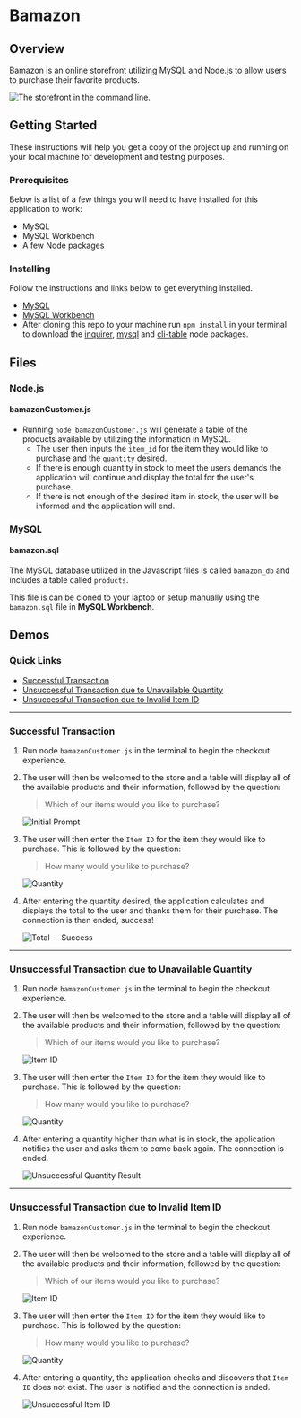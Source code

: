 ﻿# Bamazon 

## Overview

Bamazon is an online storefront utilizing MySQL and Node.js to allow users to purchase their favorite products.
	
![The storefront in the command line.](https://lh3.googleusercontent.com/KFPMo3U29EtqnGGxIQLhmzUEvwLiGFuhgdV__BrDbtb0YkcoiBejMPxMUEhIf58gPTco4_AKdpc "Storefront")

## Getting Started
These instructions will help you get a copy of the project up and running on your local machine for development and testing purposes.

### Prerequisites
Below is a list of a few things you will need to have installed for this application to work:

 - MySQL 
 - MySQL Workbench 
 - A few Node packages

### Installing
Follow the instructions and links below to get everything installed.

* [MySQL](https://dev.mysql.com/downloads/mysql/)
* [MySQL Workbench](https://dev.mysql.com/downloads/workbench/)
* After cloning this repo to your machine run `npm install` in your terminal to download the [inquirer](https://www.npmjs.com/package/inquirer), [mysql](https://www.npmjs.com/package/mysql) and [cli-table](https://www.npmjs.com/package/cli-table) node packages.

## Files

### Node.js
#### bamazonCustomer.js

 * Running `node bamazonCustomer.js` will generate a table of the   
    products available by utilizing the information in MySQL.
	- The user then inputs the `item_id` for the item they would like to purchase and the `quantity` desired.
	- If there is enough quantity in stock to meet the users demands the application will continue and display the total for the user's purchase. 
	- If there is not enough of the desired item in stock, the user will be informed and the application will end.

### MySQL
#### bamazon.sql

The MySQL database utilized in the Javascript files is called `bamazon_db` and includes a table called `products`.  

This file is can be cloned to your laptop or setup manually using the `bamazon.sql` file in **MySQL Workbench**.

## Demos
### Quick Links

 - [Successful Transaction](https://github.com/ericsteinman/Bamazon-SQL#successful-transaction)
 - [Unsuccessful Transaction due to Unavailable Quantity](https://github.com/ericsteinman/Bamazon-SQL#unsuccessful-transaction-due-to-unavailable-quantity)
 - [Unsuccessful Transaction due to Invalid Item ID](https://github.com/ericsteinman/Bamazon-SQL#unsuccessful-transaction-due-to-invalid-item-id)
 


----------


### Successful Transaction
1. Run node `bamazonCustomer.js` in the terminal to begin the checkout experience.
2. The user will then be welcomed to the store and a table will display all of the available products and their information, followed by the question:

	> Which of our items would you like to purchase?

	![Initial Prompt](https://lh3.googleusercontent.com/beOMFcoxsvyK5CpqvxCjibuN4Tln4vDwjPt2NH6Wfh9PAbv5OFlokUewwlg8k3o9OBoy-Bab4Fg "Initial Prompt")
3. The user will then enter the `Item ID` for the item they would like to purchase. This is followed by the question:
	> How many would you like to purchase?
	
	![Quantity](https://lh3.googleusercontent.com/0oSCgGH5u6Gd9nmjMxaLOIqKqWXQHI_CQN9HEMxrniRkXOe18uNS5pPFPEeEl22Z9f-edhJgJJg "Quantity")
4. After entering the quantity desired, the application calculates and displays the total to the user and thanks them for their purchase. The connection is then ended, success!

	![Total -- Success](https://lh3.googleusercontent.com/C3ZJpwAc7hVjpFXCamaZHExY79uKxgjDmrEEHqnGe0wfOePPP6u1s0wwuk3phkNn07VMleItjJE "Successful Total")


----------


### Unsuccessful Transaction due to Unavailable Quantity
1. Run node `bamazonCustomer.js` in the terminal to begin the checkout experience.
2. The user will then be welcomed to the store and a table will display all of the available products and their information, followed by the question:

	> Which of our items would you like to purchase?
	
	![Item ID](https://lh3.googleusercontent.com/5iGX8xOBau3JTMI5PGvxPGk3jHfH3dtZt1CC6QYE5uNKsfKB7sEcVnWZcbT72YxpHmDdY4qAvlA)
3. The user will then enter the `Item ID` for the item they would like to purchase. This is followed by the question:
	> How many would you like to purchase?
	
	![Quantity](https://lh3.googleusercontent.com/aoEezUK7YmWOaOnbqlPTiPOte3RFMzFpVVDPnYNlpcGiP5bpj0KNSDxucDo7NV-Xtuzw0MfEfCI)
4. After entering a quantity higher than what is in stock, the application notifies the user and asks them to come back again. The connection is ended.

	![Unsuccessful Quantity Result](https://lh3.googleusercontent.com/qCErrE-R6sMEu9K_FlC9nQHhggZ0LiHn4em05EkKSP0nFGeONfaJj74zoHm9WLzPM7OaNwrH1EE)


----------
### Unsuccessful Transaction due to Invalid Item ID
1. Run node `bamazonCustomer.js` in the terminal to begin the checkout experience.
2. The user will then be welcomed to the store and a table will display all of the available products and their information, followed by the question:

	> Which of our items would you like to purchase?

	![Item ID](https://lh3.googleusercontent.com/KcghRwn-NxP3l05BJyavtcJSiacfZ6_NItGKwueknxG_Tbo3bi2A3BRdSbIWsCcxM8Fs7xBw38o)
3. The user will then enter the `Item ID` for the item they would like to purchase. This is followed by the question:
	> How many would you like to purchase?

	![Quantity](https://lh3.googleusercontent.com/hroPiomQ8uQpK1lWieBg-r6R_BQ3wopA21dnzfvwHR-YxzdzAnHS3yj_jAAO_cHFEQzM44SBIt0)
4. After entering a quantity, the application checks and discovers that `Item ID` does not exist. The user is notified and the connection is ended.

	![Unsuccessful Item ID](https://lh3.googleusercontent.com/IqwvPSjie56bgBw7yyPwZVdu1E_33GiD2B1CWfGrl7wQGiRHm47iN3wk2OMJLvVin34PhXrAGQ4)

